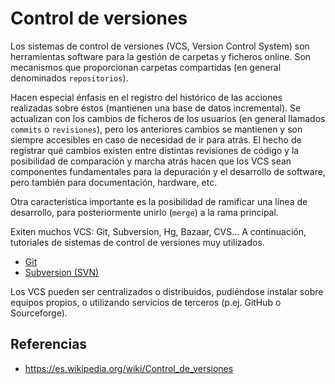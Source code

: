 # Control de versiones

Los sistemas de control de versiones (VCS, Version Control System) son herramientas software para la gestión de carpetas y ficheros online. Son mecanismos que proporcionan carpetas compartidas (en general denominados `repositorios`).

Hacen especial énfasis en el registro del histórico de las acciones realizadas sobre éstos (mantienen una base de datos incremental). Se actualizan con los cambios de ficheros de los usuarios (en general llamados `commits` o `revisiones`), pero los anteriores cambios se mantienen y son siempre accesibles en caso de necesidad de ir para atrás. El hecho de registrar qué cambios existen entre distintas revisiones de código y la posibilidad de comparación y marcha atrás hacen que los VCS sean componentes fundamentales para la depuración y el desarrollo de software, pero también para documentación, hardware, etc.

Otra característica importante es la posibilidad de ramificar una línea de desarrollo, para posteriormente unirlo (`merge`) a la rama principal.

Exiten muchos VCS: Git, Subversion, Hg, Bazaar, CVS... A continuación, tutoriales de sistemas de control de versiones muy utilizados.

* [Git](git.md)
* [Subversion (SVN)](subversion.md)

Los VCS pueden ser centralizados o distribuidos, pudiéndose instalar sobre equipos propios, o utilizando servicios de terceros (p.ej. GitHub o Sourceforge).

## Referencias
- <https://es.wikipedia.org/wiki/Control_de_versiones>
